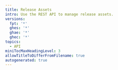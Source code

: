 ```yaml
---
title: Release Assets
intro: Use the REST API to manage release assets.
versions:
  fpt: '*'
  ghes: '*'
  ghae: '*'
  ghec: '*'
topics:
  - API
miniTocMaxHeadingLevel: 3
allowTitleToDifferFromFilename: true
autogenerated: true
---
```




<!-- Content after this section is automatically generated -->
